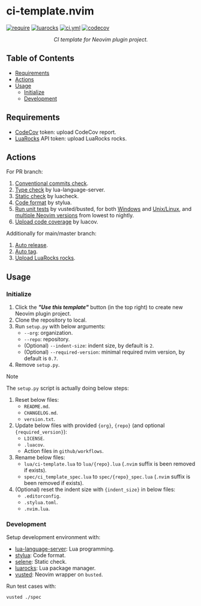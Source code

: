 <!-- markdownlint-disable MD001 MD013 MD034 MD033 MD051 -->

# ci-template.nvim

<p>
<a href="https://github.com/neovim/neovim/releases/v0.7.0"><img alt="require" src="https://img.shields.io/badge/require-0.7%2B-blue" /></a>
<a href="https://luarocks.org/modules/linrongbin16/ci-template.nvim"><img alt="luarocks" src="https://img.shields.io/luarocks/v/linrongbin16/ci-template.nvim" /></a>
<a href="https://github.com/linrongbin16/ci-template.nvim/actions/workflows/ci.yml"><img alt="ci.yml" src="https://img.shields.io/github/actions/workflow/status/linrongbin16/ci-template.nvim/ci.yml?label=ci" /></a>
<a href="https://app.codecov.io/github/linrongbin16/ci-template.nvim"><img alt="codecov" src="https://img.shields.io/codecov/c/github/linrongbin16/ci-template.nvim/main?label=codecov" /></a>
</p>

<p align="center"><i>
CI template for Neovim plugin project.
</i></p>

## Table of Contents

- [Requirements](#requirements)
- [Actions](#actions)
- [Usage](#usage)
  - [Initialize](#initialize)
  - [Development](#development)

## Requirements

- [CodeCov](https://about.codecov.io/) token: upload CodeCov report.
- [LuaRocks](https://luarocks.org/) API token: upload LuaRocks rocks.

## Actions

For PR branch:

1. [Conventional commits check](https://github.com/linrongbin16/ci-template.nvim/blob/a12dc1f0434955325bf54820d35da737adfa46ec/.github/workflows/ci.yml?plain=1#L15).
2. [Type check](https://github.com/linrongbin16/ci-template.nvim/blob/a12dc1f0434955325bf54820d35da737adfa46ec/.github/workflows/ci.yml?plain=1#L29) by lua-language-server.
3. [Static check](https://github.com/linrongbin16/ci-template.nvim/blob/a12dc1f0434955325bf54820d35da737adfa46ec/.github/workflows/ci.yml?plain=1#L35) by luacheck.
4. [Code format](https://github.com/linrongbin16/ci-template.nvim/blob/3657a9b4f672d64a56269a1c1794193352dbb316/.github/workflows/ci.yml?plain=1#L38) by stylua.
5. [Run unit tests](https://github.com/linrongbin16/ci-template.nvim/blob/3657a9b4f672d64a56269a1c1794193352dbb316/.github/workflows/ci.yml?plain=1#L48-L93) by vusted/busted, for both [Windows](https://github.com/linrongbin16/ci-template.nvim/blob/3657a9b4f672d64a56269a1c1794193352dbb316/.github/workflows/ci.yml?plain=1#L48) and [Unix/Linux](https://github.com/linrongbin16/ci-template.nvim/blob/3657a9b4f672d64a56269a1c1794193352dbb316/.github/workflows/ci.yml?plain=1#L69), and [multiple Neovim versions](https://github.com/linrongbin16/ci-template.nvim/blob/3657a9b4f672d64a56269a1c1794193352dbb316/.github/workflows/ci.yml?plain=1#L75) from lowest to nightly.
6. [Upload code coverage](https://github.com/linrongbin16/ci-template.nvim/blob/3657a9b4f672d64a56269a1c1794193352dbb316/.github/workflows/ci.yml?plain=1#L94) by luacov.

Additionally for main/master branch:

1. [Auto release](https://github.com/linrongbin16/ci-template.nvim/blob/3657a9b4f672d64a56269a1c1794193352dbb316/.github/workflows/ci.yml?plain=1#L139).
2. [Auto tag](https://github.com/linrongbin16/ci-template.nvim/blob/3657a9b4f672d64a56269a1c1794193352dbb316/.github/workflows/ci.yml?plain=1#L145).
3. [Upload LuaRocks rocks](https://github.com/linrongbin16/ci-template.nvim/blob/3657a9b4f672d64a56269a1c1794193352dbb316/.github/workflows/ci.yml?plain=1#L152).

## Usage

### Initialize

1. Click the **_"Use this template"_** button (in the top right) to create new Neovim plugin project.
2. Clone the repository to local.
3. Run `setup.py` with below arguments:
   - `--org`: organization.
   - `--repo`: repository.
   - (Optional) `--indent-size`: indent size, by default is `2`.
   - (Optional) `--required-version`: minimal required nvim version, by default is `0.7`.
4. Remove `setup.py`.

> [!NOTE]
>
> The `setup.py` script is actually doing below steps:
>
> 1. Reset below files:
>    - `README.md`.
>    - `CHANGELOG.md`.
>    - `version.txt`.
> 2. Update below files with provided `{org}`, `{repo}` (and optional `{required_version}`):
>    - `LICENSE`.
>    - `.luacov`.
>    - Action files in `github/workflows`.
> 3. Rename below files:
>    - `lua/ci-template.lua` to `lua/{repo}.lua` (`.nvim` suffix is been removed if exists).
>    - `spec/ci_template_spec.lua` to `spec/{repo}_spec.lua` (`.nvim` suffix is been removed if exists).
> 4. (Optional) reset the indent size with `{indent_size}` in below files:
>    - `.editorconfig`.
>    - `.stylua.toml`.
>    - `.nvim.lua`.

### Development

Setup development environment with:

- [lua-language-server](https://github.com/LuaLS/lua-language-server): Lua programming.
- [stylua](https://github.com/JohnnyMorganz/StyLua): Code format.
- [selene](https://github.com/Kampfkarren/selene): Static check.
- [luarocks](https://luarocks.org/): Lua package manager.
- [vusted](https://github.com/notomo/vusted): Neovim wrapper on `busted`. 

Run test cases with:

```bash
vusted ./spec
```
